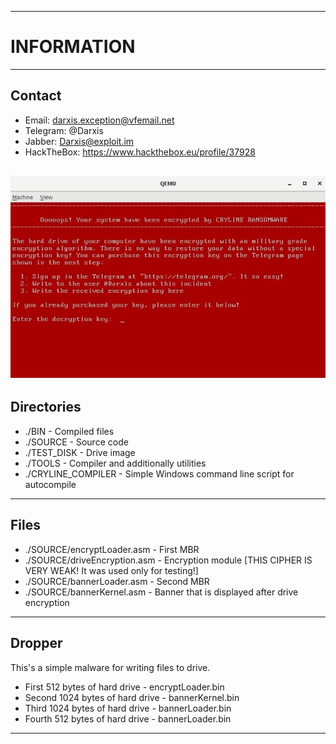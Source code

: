 ------------------
# INFORMATION #
------------------

##  Contact 
 * Email: darxis.exception@vfemail.net
 * Telegram: @Darxis
 * Jabber: Darxis@exploit.im
 * HackTheBox: https://www.hackthebox.eu/profile/37928
 
 ![image info](./Banner.jpg)
------------------



## Directories
+ ./BIN - Compiled files
+ ./SOURCE - Source code
+ ./TEST_DISK - Drive image
+ ./TOOLS - Compiler and additionally utilities
+ ./CRYLINE_COMPILER - Simple Windows command line script for autocompile
------------------

## Files
- ./SOURCE/encryptLoader.asm - First MBR
- ./SOURCE/driveEncryption.asm - Encryption module [THIS CIPHER IS VERY WEAK! It was used only for testing!]
- ./SOURCE/bannerLoader.asm - Second MBR
- ./SOURCE/bannerKernel.asm - Banner that is displayed after drive encryption
------------------

## Dropper
This's a simple malware for writing files to drive.
* First 512 bytes of hard drive - encryptLoader.bin
* Second 1024 bytes of hard drive - bannerKernel.bin
* Third 1024 bytes of hard drive - bannerLoader.bin
* Fourth 512 bytes of hard drive - bannerLoader.bin
------------------
